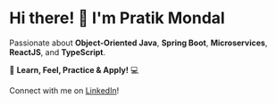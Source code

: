 # **Hi there!** 👋 I'm Pratik Mondal

Passionate about **Object-Oriented Java**, **Spring Boot**, **Microservices**, **ReactJS**, and **TypeScript**.

🚀 **Learn, Feel, Practice & Apply!** 💻

Connect with me on [LinkedIn](https://www.linkedin.com/in/pratikmondal6)!
